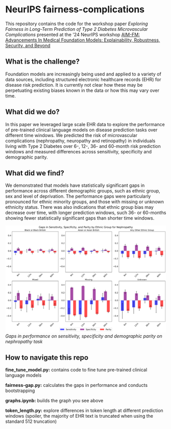# NeurIPS fairness-complications
This repository contains the code for the workshop paper _Exploring Fairness in Long-Term Prediction of Type 2 Diabetes Microvascular Complications_ presented at the '24 NeurIPS workshop [AIM-FM: Advancements In Medical Foundation Models: Explainability, Robustness, Security, and Beyond](https://aim-fm-24.github.io/NeurIPS/)

## What is the challenge?
Foundation models are increasingly being used and applied to a variety of data sources, including structured electronic healthcare records (EHR) for disease risk prediction. It is currently not clear how these may be perpetuating existing biases known in the data or how this may vary over time.

## What did we do?
In this paper we leveraged large scale EHR data to explore the performance of pre-trained clinical language models on disease prediction tasks over different time windows. We predicted the risk of microvascular complications (nephropathy, neuropathy and retinopathy) in individuals living with Type 2 Diabetes over 6-, 12-, 36- and 60-month risk prediction windows and measured differences across sensitivity, specificity and demographic parity. 

## What did we find?
We demonstrated that models have statistically significant gaps in performance across different demographic groups, such as ethnic group, sex and level of deprivation. The performance gaps were particularly pronounced for ethnic minority groups, and those with missing or unknown ethnicity status. There was also indications that ethnic group bias may decrease over time, with longer prediction windows, such 36- or 60-months showing fewer statistically significant gaps than shorter time windows. 


![Gaps in performace](images/ethnic_groups_gaps_nephropathy.png)
*Gaps in performance on sensitivity, specificity and demographic parity on nephropathy task*

## How to navigate this repo 
**fine_tune_model.py:** contains code to fine tune pre-trained clinical language models 

**fairness-gap.py:** calculates the gaps in performance and conducts bootstrapping

**graphs.ipynb:** builds the graph you see above

**token_length.py:** explore differences in token length at different prediction windows (spoiler, the majority of EHR text is truncated when using the standard 512 truncation)
